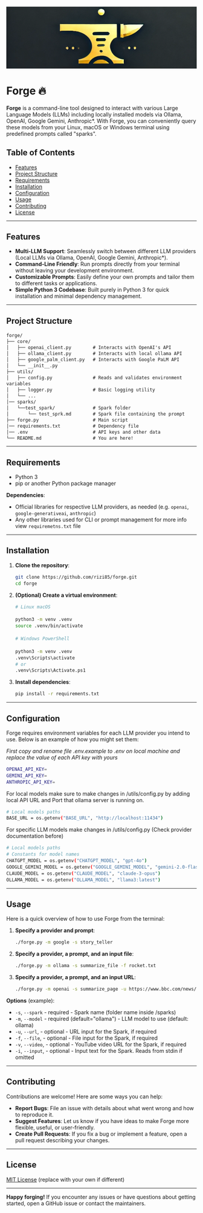 ![Forge Logo](/res/forge.png)

# Forge 🔥

**Forge** is a command-line tool designed to interact with various Large Language Models (LLMs) including locally installed models via Ollama, OpenAI, Google Gemini, Anthropic*.
With Forge, you can conveniently query these models from your Linux, macOS or Windows terminal using predefined prompts called "sparks".

## Table of Contents

- [Features](#features)
- [Project Structure](#project-structure)
- [Requirements](#requirements)
- [Installation](#installation)
- [Configuration](#configuration)
- [Usage](#usage)
- [Contributing](#contributing)
- [License](#license)

---

## Features

- **Multi-LLM Support**: Seamlessly switch between different LLM providers (Local LLMs via Ollama, OpenAI, Google Gemini, Anthropic*).
- **Command-Line Friendly**: Run prompts directly from your terminal without leaving your development environment.
- **Customizable Prompts**: Easily define your own prompts and tailor them to different tasks or applications.
- **Simple Python 3 Codebase**: Built purely in Python 3 for quick installation and minimal dependency management.

---

## Project Structure

```
forge/
├── core/
│   ├── openai_client.py        # Interacts with OpenAI's API
│   ├── ollama_client.py        # Interacts with local ollama API
│   ├── google_palm_client.py   # Interacts with Google PaLM API
│   └── __init__.py
├── utils/
│   ├── config.py               # Reads and validates environment variables
│   ├── logger.py               # Basic logging utility
│   └── ...
│── sparks/
│   └──test_spark/              # Spark folder
│       └── test_sprk.md        # Spark file containing the prompt
├── forge.py                    # Main script
│── requirements.txt            # Dependency file
│── .env                        # API keys and other data
└── README.md                   # You are here!
```

---

## Requirements

- Python 3
- pip or another Python package manager

**Dependencies**:  
- Official libraries for respective LLM providers, as needed (e.g. `openai`, `google-generativeai`, `anthropic`)  
- Any other libraries used for CLI or prompt management for more info view `requiremetns.txt` file

---

## Installation

1. **Clone the repository**:
   ```bash
   git clone https://github.com/rizi85/forge.git
   cd forge
   ```

2. **(Optional) Create a virtual environment**:

   ```bash
   # Linux macOS

   python3 -m venv .venv
   source .venv/bin/activate

   # Windows PowerShell

   python3 -m venv .venv
   .venv\Scripts\activate
   # or
   .venv\Scripts\Activate.ps1
   ```

3. **Install dependencies**:
   ```bash
   pip install -r requirements.txt
   ```

---

## Configuration

Forge requires environment variables for each LLM provider you intend to use. Below is an example of how you might set them:

*First copy and rename file .env.example to .env on local machine and replace the value of each API key with yours*
```bash
OPENAI_API_KEY=
GEMINI_API_KEY=
ANTHROPIC_API_KEY=
```

For local models make sure to make changes in /utils/config.py by adding local API URL and Port that ollama server is running on.

```bash
# Local models paths
BASE_URL = os.getenv("BASE_URL", "http://localhost:11434")
```

For specific LLM models make changes in /utils/config.py (Check provider documentation before)
```bash
# Local models paths
# Constants for model names
CHATGPT_MODEL = os.getenv("CHATGPT_MODEL", "gpt-4o")
GOOGLE_GEMINI_MODEL = os.getenv("GOOGLE_GEMINI_MODEL", "gemini-2.0-flash")
CLAUDE_MODEL = os.getenv("CLAUDE_MODEL", "claude-3-opus")
OLLAMA_MODEL = os.getenv("OLLAMA_MODEL", "llama3:latest")
```
---

## Usage

Here is a quick overview of how to use Forge from the terminal:

1. **Specify a provider and prompt**:
   ```bash
   ./forge.py -m google -s story_teller
   ```

2. **Specify a provider, a prompt, and an input file**:
   ```bash
   ./forge.py -m ollama -s summarize_file -f rocket.txt
   ```

3. **Specify a provider, a prompt, and an input URL**:
   ```bash
   ./forge.py -m openai -s summarize_page -u https://www.bbc.com/news/articles/1.html
   ```

**Options** (example):
- `-s`, `--spark`  - required - Spark name (folder name inside /sparks)
- `-m`, `--model`  - required (default="ollama") - LLM model to use (default: ollama)
- `-u`, `--url`,   - optional - URL input for the Spark, if required
- `-f`, `--file`,  - optional - File input for the Spark, if required
- `-v`, `--video`, - optional - YouTube video URL for the Spark, if required
- `-i`, `--input`, - optional - Input text for the Spark. Reads from stdin if omitted

---

## Contributing

Contributions are welcome! Here are some ways you can help:

- **Report Bugs**: File an issue with details about what went wrong and how to reproduce it.
- **Suggest Features**: Let us know if you have ideas to make Forge more flexible, useful, or user-friendly.
- **Create Pull Requests**: If you fix a bug or implement a feature, open a pull request describing your changes.

---

## License

[MIT License](LICENSE) (replace with your own if different)

---

**Happy forging!** If you encounter any issues or have questions about getting started, open a GitHub issue or contact the maintainers.
